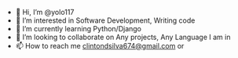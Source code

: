- 👋 Hi, I’m @yolo117
- 👀 I’m interested in Software Development, Writing code 
- 🌱 I’m currently learning Python/Django
- 💞️ I’m looking to collaborate on Any projects, Any Language I am in
- 📫 How to reach me clintondsilva674@gmail.com or 

<!---
yolo117/yolo117 is a ✨ special ✨ repository because its `README.md` (this file) appears on your GitHub profile.
You can click the Preview link to take a look at your changes.
--->
